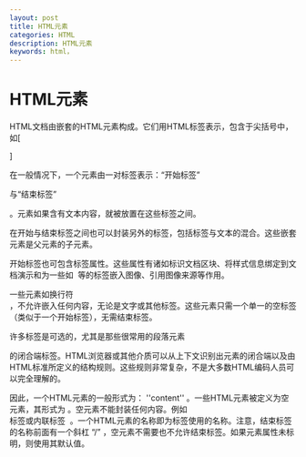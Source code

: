 ```yaml
---
layout: post
title: HTML元素
categories: HTML
description: HTML元素
keywords: html，
---
```


# HTML元素

HTML文档由嵌套的HTML元素构成。它们用HTML标签表示，包含于尖括号中，如[ <p> ]

在一般情况下，一个元素由一对标签表示：“开始标签” <p> 与“结束标签” </p> 。元素如果含有文本内容，就被放置在这些标签之间。

在开始与结束标签之间也可以封装另外的标签，包括标签与文本的混合。这些嵌套元素是父元素的子元素。

开始标签也可包含标签属性。这些属性有诸如标识文档区块、将样式信息绑定到文档演示和为一些如 <img> 等的标签嵌入图像、引用图像来源等作用。

一些元素如换行符 <br> ，不允许嵌入任何内容，无论是文字或其他标签。这些元素只需一个单一的空标签（类似于一个开始标签），无需结束标签。

许多标签是可选的，尤其是那些很常用的段落元素<p>的闭合端标签。HTML浏览器或其他介质可以从上下文识别出元素的闭合端以及由HTML标准所定义的结构规则。这些规则非常复杂，不是大多数HTML编码人员可以完全理解的。

因此，一个HTML元素的一般形式为： <tag attribute1="value1" attribute2="value2">''content''</tag> 。一些HTML元素被定义为空元素，其形式为 <tag attribute1="value1" attribute2="value2"> 。空元素不能封装任何内容。例如<br>标签或内联标签 <img> 。一个HTML元素的名称即为标签使用的名称。注意，结束标签的名称前面有一个斜杠 “/” ，空元素不需要也不允许结束标签。如果元素属性未标明，则使用其默认值。
